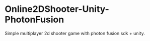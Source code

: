 # Online2DShooter-Unity-PhotonFusion
Simple multiplayer 2d shooter game with photon fusion sdk + unity.
